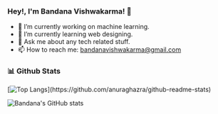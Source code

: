 ### Hey!, I'm Bandana Vishwakarma! 👋



- 🔭 I’m currently working on machine learning.
- 🌱 I’m currently learning web designing.
- 💬 Ask me about any tech related stuff.
- 📫 How to reach me: bandanavishwakarma@gmail.com


<!--Github Stats-->

### 📊 Github Stats

[![Top Langs](https://github-readme-stats.vercel.app/api/top-langs/?username=Bandana-vishwakarma&layout=compact&theme=radical&align="middle")](https://github.com/anuraghazra/github-readme-stats)

![Bandana's GitHub stats](https://github-readme-stats.vercel.app/api?username=Bandana-vishwakarma&theme=radical&align="middle")
